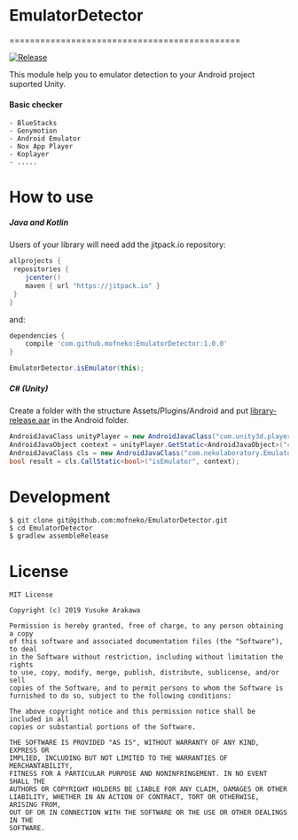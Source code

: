 # EmulatorDetector
=============================================

[![Release](https://jitpack.io/v/mofneko/EmulatorDetector.svg)](https://jitpack.io/#mofneko/EmulatorDetector)

This module help you to emulator detection to your Android project suported Unity.

#### Basic checker
    - BlueStacks
    - Genymotion
    - Android Emulator
    - Nox App Player
    - Koplayer
    - .....

# How to use

##### Java and Kotlin

Users of your library will need add the jitpack.io repository:

```gradle
allprojects {
 repositories {
    jcenter()
    maven { url "https://jitpack.io" }
 }
}
```
and:

```gradle
dependencies {
    compile 'com.github.mofneko:EmulatorDetector:1.0.0'
}
```
```java
EmulatorDetector.isEmulator(this);
```

##### C# (Unity)
Create a folder with the structure Assets/Plugins/Android and put [library-release.aar](https://github.com/mofneko/EmulatorDetector/blob/master/aar/library-release.aar) in the Android folder.
```C# (Unity)
AndroidJavaClass unityPlayer = new AndroidJavaClass("com.unity3d.player.UnityPlayer");
AndroidJavaObject context = unityPlayer.GetStatic<AndroidJavaObject>("currentActivity").Call<AndroidJavaObject>("getApplicationContext");
AndroidJavaClass cls = new AndroidJavaClass("com.nekolaboratory.EmulatorDetector");
bool result = cls.CallStatic<bool>("isEmulator", context);
```

# Development

```
$ git clone git@github.com:mofneko/EmulatorDetector.git
$ cd EmulatorDetector
$ gradlew assembleRelease
```

# License

```
MIT License

Copyright (c) 2019 Yusuke Arakawa

Permission is hereby granted, free of charge, to any person obtaining a copy
of this software and associated documentation files (the "Software"), to deal
in the Software without restriction, including without limitation the rights
to use, copy, modify, merge, publish, distribute, sublicense, and/or sell
copies of the Software, and to permit persons to whom the Software is
furnished to do so, subject to the following conditions:

The above copyright notice and this permission notice shall be included in all
copies or substantial portions of the Software.

THE SOFTWARE IS PROVIDED "AS IS", WITHOUT WARRANTY OF ANY KIND, EXPRESS OR
IMPLIED, INCLUDING BUT NOT LIMITED TO THE WARRANTIES OF MERCHANTABILITY,
FITNESS FOR A PARTICULAR PURPOSE AND NONINFRINGEMENT. IN NO EVENT SHALL THE
AUTHORS OR COPYRIGHT HOLDERS BE LIABLE FOR ANY CLAIM, DAMAGES OR OTHER
LIABILITY, WHETHER IN AN ACTION OF CONTRACT, TORT OR OTHERWISE, ARISING FROM,
OUT OF OR IN CONNECTION WITH THE SOFTWARE OR THE USE OR OTHER DEALINGS IN THE
SOFTWARE.
```
